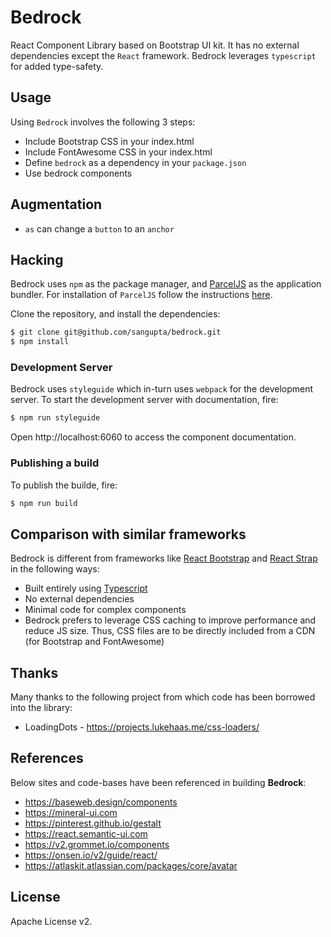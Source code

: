 # Bedrock

React Component Library based on Bootstrap UI kit. It has no external
dependencies except the `React` framework. Bedrock leverages `typescript` 
for added type-safety.

## Usage

Using `Bedrock` involves the following 3 steps:

* Include Bootstrap CSS in your index.html
* Include FontAwesome CSS in your index.html
* Define `bedrock` as a dependency in your `package.json`
* Use bedrock components

## Augmentation

* `as` can change a `button` to an `anchor`

## Hacking

Bedrock uses `npm` as the package manager, and [ParcelJS](https://parceljs.org/) 
as the application bundler. For installation of `ParcelJS` follow the instructions
[here](https://parceljs.org/getting_started.html).

Clone the repository, and install the dependencies:

```sh
$ git clone git@github.com/sangupta/bedrock.git
$ npm install
```

### Development Server

Bedrock uses `styleguide` which in-turn uses `webpack` for the development
server. To start the development server with documentation, fire:

```sh
$ npm run styleguide
```

Open http://localhost:6060 to access the component documentation.

### Publishing a build

To publish the builde, fire:

```sh
$ npm run build
```

## Comparison with similar frameworks

Bedrock is different from frameworks like [React Bootstrap](https://react-bootstrap.github.io/) and [React Strap](https://reactstrap.github.io/) in the following ways:

* Built entirely using [Typescript](https://www.typescriptlang.org/)
* No external dependencies
* Minimal code for complex components
* Bedrock prefers to leverage CSS caching to improve performance and reduce JS size. Thus, CSS files are to be directly included from a CDN (for Bootstrap and FontAwesome)

## Thanks

Many thanks to the following project from which code has been borrowed into the library:

* LoadingDots - https://projects.lukehaas.me/css-loaders/

## References

Below sites and code-bases have been referenced in building **Bedrock**:

* https://baseweb.design/components
* https://mineral-ui.com
* https://pinterest.github.io/gestalt
* https://react.semantic-ui.com
* https://v2.grommet.io/components
* https://onsen.io/v2/guide/react/
* https://atlaskit.atlassian.com/packages/core/avatar

## License

Apache License v2.

